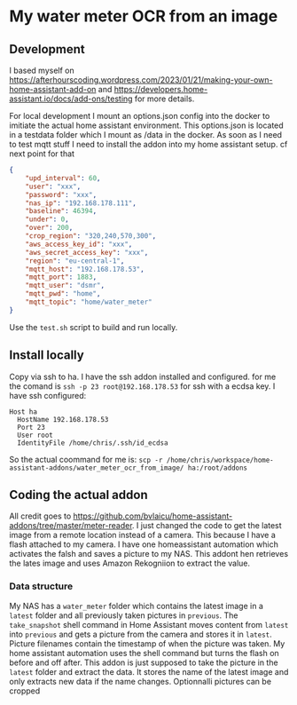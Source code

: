 # My water meter OCR from an image

## Development

I based myself on https://afterhourscoding.wordpress.com/2023/01/21/making-your-own-home-assistant-add-on and https://developers.home-assistant.io/docs/add-ons/testing for more details.

For local development I mount an options.json config into the docker to imitiate the actual home assistant environment. This options.json is located in a testdata folder which I mount as /data in the docker. As soon as I need to test mqtt stuff I need to install the addon into my home assistant setup. cf next point for that

```json
{
    "upd_interval": 60,
    "user": "xxx",
    "password": "xxx",
    "nas_ip": "192.168.178.111",
    "baseline": 46394,
    "under": 0,
    "over": 200,
    "crop_region": "320,240,570,300",
    "aws_access_key_id": "xxx",
    "aws_secret_access_key": "xxx",
    "region": "eu-central-1",
    "mqtt_host": "192.168.178.53",
    "mqtt_port": 1883,
    "mqtt_user": "dsmr",
    "mqtt_pwd": "home",
    "mqtt_topic": "home/water_meter"
}
```

Use the `test.sh` script to build and run locally.


## Install locally

Copy via ssh to ha. I have the ssh addon installed and configured. for me the comand is `ssh -p 23 root@192.168.178.53` for ssh with a ecdsa key. 
I have ssh configured:
```
Host ha
  HostName 192.168.178.53
  Port 23
  User root
  IdentityFile /home/chris/.ssh/id_ecdsa
```
So the actual coommand for me is: `scp -r /home/chris/workspace/home-assistant-addons/water_meter_ocr_from_image/ ha:/root/addons`

## Coding the actual addon

All credit goes to https://github.com/bvlaicu/home-assistant-addons/tree/master/meter-reader. I just changed the code to get the latest image from a remote location instead of a camera. This because I have a flash attached to my camera. I have one homeassistant automation which activates the falsh and saves a picture to my NAS. This addont hen retrieves the lates image and uses Amazon Rekogniion to extract the value.

### Data structure
My NAS has a `water_meter` folder which contains the latest image in a `latest` folder and all previously taken pictures in `previous`. The `take_snapshot` shell command in Home Assistant moves content from `latest` into `previous` and gets a picture from the camera and stores it in `latest`. Picture filenames contain the timestamp of when the picture was taken. My home assistant automation uses the shell command but turns the flash on before and off after.
This addon is just supposed to take the picture in the `latest` folder and extract the data. It stores the name of the latest image and only extracts new data if the name changes. Optionnalli pictures can be cropped
